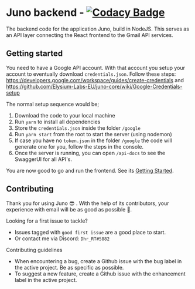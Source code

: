 # Juno backend - [![Codacy Badge](https://app.codacy.com/project/badge/Grade/bd0d77d77497483dae29b0360594c0fe)](https://www.codacy.com/gh/Elysium-Labs-EU/juno-backend-service/dashboard?utm_source=github.com&amp;utm_medium=referral&amp;utm_content=Elysium-Labs-EU/juno-backend-service&amp;utm_campaign=Badge_Grade)

The backend code for the application Juno, build in NodeJS. This serves as an API layer connecting the React frontend to the Gmail API services.

## Getting started

You need to have a Google API account. With that account you setup your account to eventually download `credentials.json`. Follow these steps: https://developers.google.com/workspace/guides/create-credentials and https://github.com/Elysium-Labs-EU/juno-core/wiki/Google-Credentials-setup

The normal setup sequence would be;

1.  Download the code to your local machine
2.  Run `yarn` to install all dependencies
3.  Store the `credentials.json` inside the folder `/google`
4.  Run `yarn start` from the root to start the server (using nodemon)
5.  If case you have no `token.json` in the folder `/google` the code will generate one for you, follow the steps in the console.
6.  Once the server is running, you can open `/api-docs` to see the SwaggerUI for all API's.

You are now good to go and run the frontend. See its [Getting Started](https://github.com/Elysium-Labs-EU/juno-core/blob/main/README.md).

## Contributing

Thank you for using Juno 😎 . With the help of its contributors, your experience with email will be as good as possible 🚀.

Looking for a first issue to tackle?

- Issues tagged with `good first issue` are a good place to start.
- Or contact me via Discord: `Dhr_RT#5882`

Contributing guidelines

- When encountering a bug, create a Github issue with the bug label in the active project. Be as specific as possible.
- To suggest a new feature, create a Github issue with the enhancement label in the active project.
